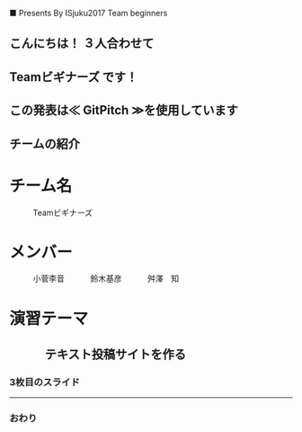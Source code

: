 ■ Presents By ISjuku2017 Team beginners
## こんにちは！ ３人合わせて
## Teamビギナーズ です！
この発表は≪ GitPitch ≫を使用しています
---
## チームの紹介
# チーム名
　　　Teamビギナーズ
# メンバー
　　　小菅李音
　　　鈴木基彦
　　　舛澤　知
# 演習テーマ
　　　テキスト投稿サイトを作る
---


### 3枚目のスライド


---


### おわり
